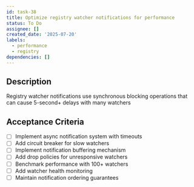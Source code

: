 ```yaml
---
id: task-38
title: Optimize registry watcher notifications for performance
status: To Do
assignee: []
created_date: '2025-07-20'
labels:
  - performance
  - registry
dependencies: []
---
```


## Description

Registry watcher notifications use synchronous blocking operations that can cause 5-second+ delays with many watchers

## Acceptance Criteria

- [ ] Implement async notification system with timeouts
- [ ] Add circuit breaker for slow watchers
- [ ] Implement notification buffering mechanism
- [ ] Add drop policies for unresponsive watchers
- [ ] Benchmark performance with 100+ watchers
- [ ] Add watcher health monitoring
- [ ] Maintain notification ordering guarantees
